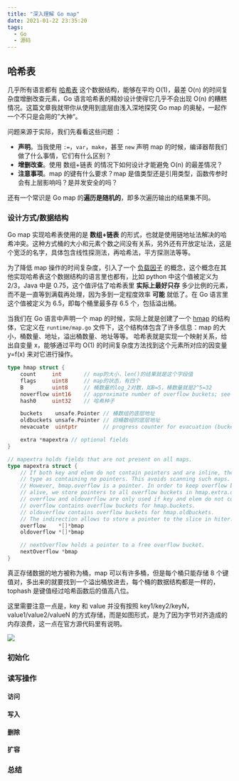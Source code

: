 ```yaml
---
title: "深入理解 Go map"
date: 2021-01-22 23:35:20
tags:
  - Go
  - 源码
---
```


## 哈希表

几乎所有语言都有 [哈希表](https://en.wikipedia.org/wiki/Hash_table) 这个数据结构，能够在平均 O(1)，最差 O(n) 的时间复杂度增删改查元素，Go 语言哈希表的精妙设计使得它几乎不会出现 O(n) 的糟糕情况。这篇文章我就带你从使用到底层由浅入深地探究 Go map 的奥秘，一起作一个不只是会用的”大神“。

问题来源于实际，我们先看看这些问题 ：

- **声明**。当我使用 `:=`，`var`，`make`，甚至 `new` 声明 map 的时候，编译器帮我们做了什么事情，它们有什么区别？
- **增删改查**。使用 数组+链表 的情况下如何设计才能避免 O(n) 的最差情况？
- **注意事项**。map 的键有什么要求？map 是值类型还是引用类型，函数传参时会有上层影响吗？是并发安全的吗？

还有一个常识是 Go map 的**遍历是随机的**，即多次遍历输出的结果集不同。

### 设计方式/数据结构

Go map 实现哈希表使用的是 **数组+链表** 的形式，也就是使用链地址法解决的哈希冲突。这种方式桶的大小和元素个数之间没有关系，另外还有开放定址法，这是个宽泛的名字，具体包含线性探测法，再哈希法，平方探测法等等。

为了降低 map 操作的时间复杂度，引入了一个 [负载因子](https://github.com/golang/go/blob/41d8e61a6b9d8f9db912626eb2bbc535e929fefc/src/runtime/map.go#L70) 的概念，这个概念在其他实现哈希表这个数据结构的语言里也都有，比如 python 中这个值被定义为 2/3，Java 中是 0.75，这个值评估了哈希表里 **实际上最好只存** 多少比例的元素，而不是一直等到满载再处理，因为多到一定程度效率 **可能** 就低了。在 Go 语言里这个值被定义为 6.5，即每个桶里最多存 6.5 个，包括溢出桶。

当我们在 Go 语言中声明一个 map 的时候，实际上就是创建了一个 [hmap](https://github.com/golang/go/blob/41d8e61a6b9d8f9db912626eb2bbc535e929fefc/src/runtime/map.go#L115) 的结构体，它定义在 `runtime/map.go` 文件下，这个结构体包含了许多信息：map 的大小，桶数量、地址，溢出桶数量、地址等等。 哈希表就是实现一个映射关系，给出自变量 x，能够通过平均 O(1) 的时间复杂度方法找到这个元素所对应的因变量 y=f(x) 来对它进行操作。

```go
type hmap struct {
    count     int 		// map的大小，len()的结果就是这个字段值
	flags     uint8		// map的状态，有四个
	B         uint8  	// 桶数量的log_2对数，如B=5，桶数量就是2^5=32
	noverflow uint16 	// approximate number of overflow buckets; see incrnoverflow for details
	hash0     uint32 	// 哈希种子

	buckets    unsafe.Pointer // 桶数组的底层地址
	oldbuckets unsafe.Pointer // 旧桶数组的底层地址
	nevacuate  uintptr        // progress counter for evacuation (buckets less than this have been evacuated)

	extra *mapextra // optional fields
}

// mapextra holds fields that are not present on all maps.
type mapextra struct {
	// If both key and elem do not contain pointers and are inline, then we mark bucket
	// type as containing no pointers. This avoids scanning such maps.
	// However, bmap.overflow is a pointer. In order to keep overflow buckets
	// alive, we store pointers to all overflow buckets in hmap.extra.overflow and hmap.extra.oldoverflow.
	// overflow and oldoverflow are only used if key and elem do not contain pointers.
	// overflow contains overflow buckets for hmap.buckets.
	// oldoverflow contains overflow buckets for hmap.oldbuckets.
	// The indirection allows to store a pointer to the slice in hiter.
	overflow    *[]*bmap
	oldoverflow *[]*bmap

	// nextOverflow holds a pointer to a free overflow bucket.
	nextOverflow *bmap
}
```

真正存储数据的地方被称为桶，map 可以有许多桶，但是每个桶只能存储 8 个键值对，多出来的就要找到一个溢出桶放进去，每个桶的数据结构都是一样的，tophash 是键值经过哈希函数后的值高八位。

这里需要注意一点是，key 和 value 并没有按照 key1/key2/keyN，value1/value2/valueN 的方式存储，而是如图形式，是为了因为字节对齐造成的内存浪费，这一点在官方源代码里有说明。

![](https://gitee.com/sh1luo/imgs/raw/master/imgs/map_zipper.svg)



### 初始化



### 读写操作

#### 访问

#### 写入

#### 删除

#### 扩容

### 总结
